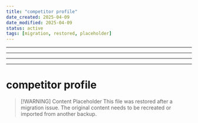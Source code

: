 ```yaml
---
title: "competitor profile"
date_created: 2025-04-09
date_modified: 2025-04-09
status: active
tags: [migration, restored, placeholder]
---
```


---

---

---

---

# competitor profile

> [\!WARNING] Content Placeholder
> This file was restored after a migration issue. The original content needs to be recreated or imported from another backup.

